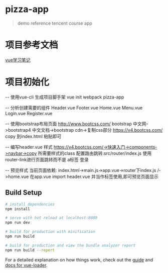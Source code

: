 # pizza-app

> demo reference tencent course app

# 项目参考文档
[vue学习笔记](http://note.youdao.com/noteshare?id=81a73f48d7622874aa6ada6446034bc0)

# 项目初始化
-- 使用vue-cli 生成项目脚手架
  vue init webpack pizza-app

-- 分析创建需要的组件
  Header.vue
  Footer.vue
  Home.vue
  Menu.vue
  Login.vue
  Register.vue

-- 使用bootstrap布局页面
  http://www.bootcss.com/ bootstrap 中文网->bootstrap4 中文文档->bootstrap cdn->复制css部分
  https://v4.bootcss.com/ copy 到index.html 粘贴即可

-- 编写header.vue 样式
  https://v4.bootcss.com/->快速入门->components->navbar->copy 所需要样式的class
  配置路由跳转:src/router/index.js
  使用router-link进行页面跳转而不是 a标签
  <router-link to="/login" class="nav-link">登录</router-link>

-- 预览样式
  当前页面依赖: index.html->main.js->app.vue->router下index.js /->home.vue
  在app.vue import header.vue 并当作标签使用,即可预览页面显示












## Build Setup

``` bash
# install dependencies
npm install

# serve with hot reload at localhost:8080
npm run dev

# build for production with minification
npm run build

# build for production and view the bundle analyzer report
npm run build --report
```

For a detailed explanation on how things work, check out the [guide](http://vuejs-templates.github.io/webpack/) and [docs for vue-loader](http://vuejs.github.io/vue-loader).

